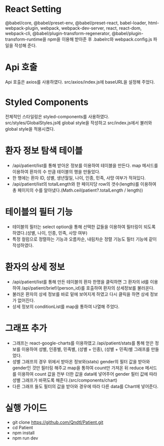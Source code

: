# React Setting
@babel/core, @babel/preset-env, @babel/preset-react, babel-loader, html-webpack-plugin, webpack, webpack-dev-server, react, react-dom, webpack-cli, @babel/plugin-transform-regenerator, @babel/plugin-transform-runtime을 npm을 이용해 받아준 후 .babelrc와 webpack.config.js 파일을 작성해 준다.

# Api 호출
Api 호출은 axios를 사용하였다. src/axios/index.js에 baseURL을 설정해 주었다.

# Styled Components
전체적인 스타일링은 styled-components를 사용하였다.
src/styles/GlobalStyles.js에 global style을 작성하고 src/index.js에서 불러와 global style을 적용시켰다.

# 환자 정보 탐색 테이블
 - /api/patient/list를 통해 받아온 정보를 이용하여 테이블을 만든다. map 메서드를 이용하여 환자의 수 만큼 테이블의 행을 만들었다.
 - 한 행에는 환자 ID, 성별, 생년월일, 나이, 인종, 민족, 사망 여부가 적혀있다.
 - /api/patient/list의 totalLength와 한 페이지당 row의 갯수(length)를 이용하여 총 페이지의 수를 알아냈다.(Math.ceil(patient?.totalLength / length))

# 테이블의 필터 기능
 - 테이블의 필터는 select option을 통해 선택한 값들을 이용하여 필터링이 되도록 하였다.(성별, 나이, 인종, 민족, 사망 여부)
 - 특정 컬럼으로 정렬하는 기능과 오름차순, 내림차순 정렬 기능도 필터 기능에 같이 작성하였다.

# 환자의 상세 정보
 - /api/patient/list를 통해 만든 테이블의 환자 한명을 클릭하면 그 환자의 id를 이용하여 /api/patient/brief/{person_id}를 호출하여 환자의 상세정보를 불러온다.
 - 불러온 환자의 상세 정보를 바로 밑에 보여지게 하였고 다시 클릭을 하면 상세 정보가 없어진다.
 - 상세 정보의 conditionList를 map을 통하여 나열해 주었다.

# 그래프 추가
 - 그래프는 react-google-charts를 이용하였고 /api/patient/stats를 통해 얻은 정보를 이용하여 성별, 인종별, 민족별, (성별 + 인종), (성별 + 민족)별 그래프를 만들었다.
 - 성별 그래프의 경우 위에서 받아온 정보와(stats) gender의 필터 값을 받아와 gender인 것만 필터링 해주고 map을 통하여 count만 가져온 뒤 reduce 메서드를 이용하여 count 값을 전부 더한 값을 data에 넣어주어 gender 필터 값에 따라 성별 그래프가 바뀌도록 해준다.(src/components/chart)
 - 다른 그래프 들도 필터의 값을 받아와 경우에 따라 다른 data를 Chart에 넣어준다.

# 실행 가이드
 - git clone https://github.com/Qndtl/Patient.git
 - cd Patient
 - npm install
 - npm run dev